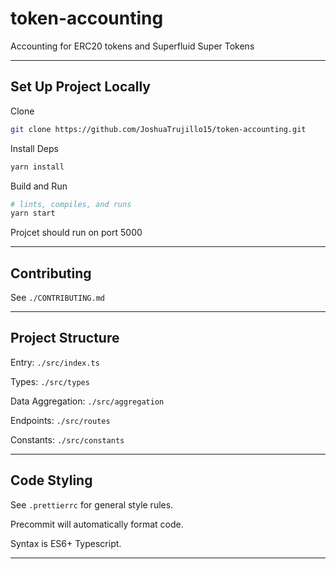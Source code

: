 # token-accounting

Accounting for ERC20 tokens and Superfluid Super Tokens

---

## Set Up Project Locally

Clone

```bash
git clone https://github.com/JoshuaTrujillo15/token-accounting.git
```

Install Deps

```bash
yarn install
```

Build and Run

```bash
# lints, compiles, and runs
yarn start
```

Projcet should run on port 5000

---

## Contributing

See `./CONTRIBUTING.md`

---

## Project Structure

Entry: `./src/index.ts`

Types: `./src/types`

Data Aggregation: `./src/aggregation`

Endpoints: `./src/routes`

Constants: `./src/constants`

---

## Code Styling

See `.prettierrc` for general style rules.

Precommit will automatically format code.

Syntax is ES6+ Typescript.

---
